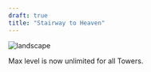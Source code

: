 ```yaml
---
draft: true
title: "Stairway to Heaven"
---
```


![landscape](/images/relics/spr_relic_11.png)


Max level is now unlimited for all Towers.
